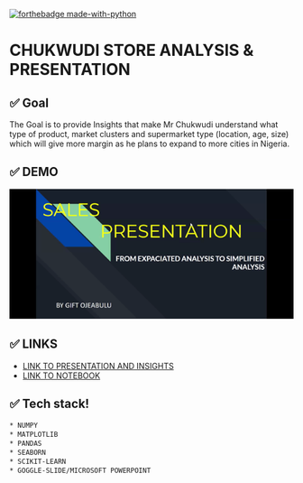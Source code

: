 [![forthebadge made-with-python](http://ForTheBadge.com/images/badges/made-with-python.svg)](https://www.python.org/)

# CHUKWUDI STORE ANALYSIS & PRESENTATION

## ✅ Goal
The Goal is to provide Insights that make Mr Chukwudi understand what type of product, market clusters and supermarket type (location, age, size) which will give more margin as he plans to expand to more cities in Nigeria.

## ✅ DEMO
![](https://github.com/Gift-Ojeabulu/CHUKWUDI-STORE-ANALYSIS/blob/main/Presentation-Chukwudi-store.gif)


## ✅ LINKS
*  [LINK TO PRESENTATION AND INSIGHTS](https://docs.google.com/presentation/d/17dqXXJa0k7jSPV0vNnqGsjjNfzMHg9C_n9ZQvgsdWr8/edit#slide=id.gc913e74879_0_1310)
*  [LINK TO NOTEBOOK](https://nbviewer.jupyter.org/github/Gift-Ojeabulu/CHUKWUDI-STORE-ANALYSIS/blob/main/supermarket_regression.ipynb)



## ✅ Tech stack!
	* NUMPY
	* MATPLOTLIB
	* PANDAS
	* SEABORN
	* SCIKIT-LEARN
    * GOGGLE-SLIDE/MICROSOFT POWERPOINT





